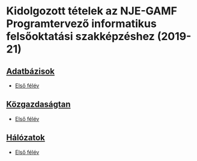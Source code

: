 # Kidolgozott tételek az NJE-GAMF Programtervező informatikus felsőoktatási szakképzéshez (2019-21)

## [Adatbázisok](Database/README.md)

* [Első félév](Database/first_semester.md)

## [Közgazdaságtan](Economics/README.md)

* [Első félév](Economics/first_semester.md)

## [Hálózatok](Networks/README.md)

* [Első félév](Networks/first_semester.md)
